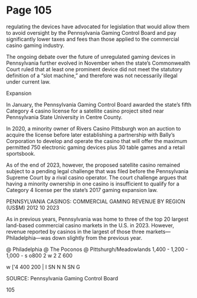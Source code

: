 # Page 105

regulating the devices have advocated for legislation that
would allow them to avoid oversight by the Pennsylvania
Gaming Control Board and pay significantly lower taxes
and fees than those applied to the commercial casino
gaming industry.

The ongoing debate over the future of unregulated gaming
devices in Pennsylvania further evolved in November when
the state’s Commonwealth Court ruled that at least one
prominent device did not meet the statutory definition of
a “slot machine,” and therefore was not necessarily illegal
under current law.

Expansion

In January, the Pennsylvania Gaming Control Board
awarded the state’s fifth Category 4 casino license for
a satellite casino project sited near Pennsylvania State
University in Centre County.

In 2020, a minority owner of Rivers Casino Pittsburgh won
an auction to acquire the license before later establishing a
partnership with Bally’s Corporation to develop and operate
the casino that will offer the maximum permitted 750
electronic gaming devices plus 30 table games and a retail
sportsbook.

As of the end of 2023, however, the proposed satellite
casino remained subject to a pending legal challenge that
was filed before the Pennsylvania Supreme Court by a rival
casino operator. The court challenge argues that having a
minority ownership in one casino is insufficient to qualify
for a Category 4 license per the state’s 2017 gaming
expansion law.

PENNSYLVANIA CASINOS: COMMERCIAL GAMING
REVENUE BY REGION (US$M)
2012 10 2023

As in previous years, Pennsylvania was home to three of the
top 20 largest land-based commercial casino markets in the
U.S. in 2023. However, revenue reported by casinos in the
largest of those three markets—Philadelphia—was down
slightly from the previous year.

@ Philadelphia @ The Poconos @ Pittshurgh/Meadowlands
1,400 -
1,200 -
1,000 -
s
o800
2
w
2
Z 600
>
w
['4
400
200 |
I SN N N SN G

SOURCE: Pennsylvania Gaming Control Board

105

